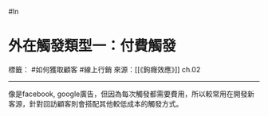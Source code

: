 #ln 
# 外在觸發類型一：付費觸發
標籤： #如何獲取顧客 #線上行銷 
來源：[[《鉤癮效應》]] ch.02

---

像是facebook, google廣告，但因為每次觸發都需要費用，所以較常用在開發新客源，針對回訪顧客則會搭配其他較低成本的觸發方式。